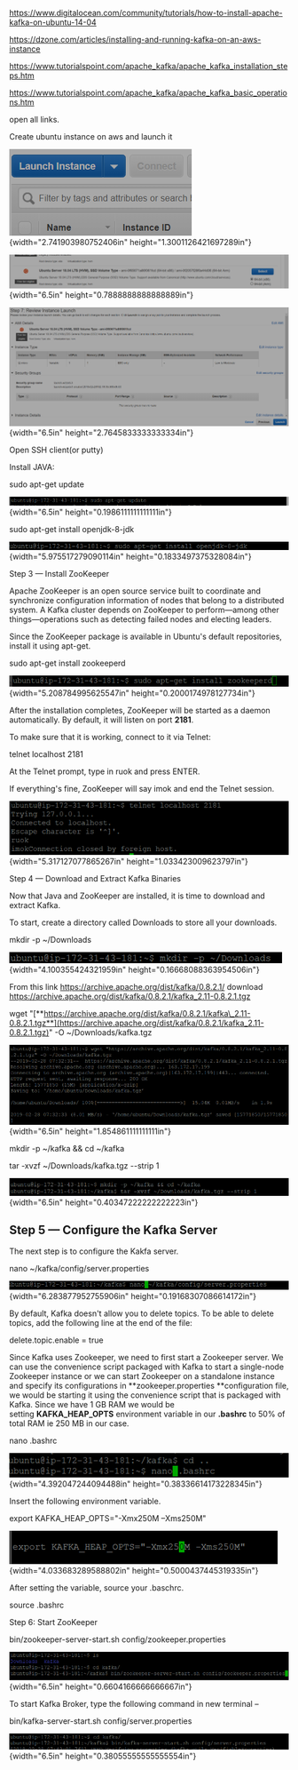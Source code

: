 <https://www.digitalocean.com/community/tutorials/how-to-install-apache-kafka-on-ubuntu-14-04>

<https://dzone.com/articles/installing-and-running-kafka-on-an-aws-instance>

<https://www.tutorialspoint.com/apache_kafka/apache_kafka_installation_steps.htm>

<https://www.tutorialspoint.com/apache_kafka/apache_kafka_basic_operations.htm>

open all links.

Create ubuntu instance on aws and launch it

![](media/image1.png){width="2.741903980752406in" height="1.3001126421697289in"}

![](media/image2.png){width="6.5in" height="0.7888888888888889in"}

![](media/image3.png){width="6.5in" height="2.7645833333333334in"}

Open SSH client(or putty)

Install JAVA:

sudo apt-get update

![](media/image4.png){width="6.5in" height="0.1986111111111111in"}

sudo apt-get install openjdk-8-jdk

![](media/image5.png){width="5.975517279090114in" height="0.1833497375328084in"}

Step 3 — Install ZooKeeper

Apache ZooKeeper is an open source service built to coordinate and
synchronize configuration information of nodes that belong to a
distributed system. A Kafka cluster depends on ZooKeeper to
perform—among other things—operations such as detecting failed nodes and
electing leaders.

Since the ZooKeeper package is available in Ubuntu's default
repositories, install it using apt-get.

sudo apt-get install zookeeperd

![](media/image6.png){width="5.208784995625547in" height="0.2000174978127734in"}

After the installation completes, ZooKeeper will be started as a daemon
automatically. By default, it will listen on port **2181**.

To make sure that it is working, connect to it via Telnet:

telnet localhost 2181

At the Telnet prompt, type in ruok and press ENTER.

If everything's fine, ZooKeeper will say imok and end the Telnet
session.

![](media/image7.png){width="5.317127077865267in"
height="1.033423009623797in"}

Step 4 — Download and Extract Kafka Binaries

Now that Java and ZooKeeper are installed, it is time to download and
extract Kafka.

To start, create a directory called Downloads to store all your
downloads.

mkdir -p \~/Downloads

![](media/image8.png){width="4.100355424321959in" height="0.16668088363954506in"}

From this link <https://archive.apache.org/dist/kafka/0.8.2.1/> download
<https://archive.apache.org/dist/kafka/0.8.2.1/kafka_2.11-0.8.2.1.tgz>

wget
"[**https://archive.apache.org/dist/kafka/0.8.2.1/kafka\_2.11-0.8.2.1.tgz**](https://archive.apache.org/dist/kafka/0.8.2.1/kafka_2.11-0.8.2.1.tgz)"
-O \~/Downloads/kafka.tgz

![](media/image9.png){width="6.5in" height="1.854861111111111in"}

mkdir -p \~/kafka && cd \~/kafka

tar -xvzf \~/Downloads/kafka.tgz --strip 1

![](media/image10.png){width="6.5in" height="0.40347222222222223in"}

Step 5 — Configure the Kafka Server
-----------------------------------

The next step is to configure the Kakfa server.

nano \~/kafka/config/server.properties

![](media/image11.png){width="6.283877952755906in"
height="0.19168307086614172in"}

By default, Kafka doesn't allow you to delete topics. To be able to
delete topics, add the following line at the end of the file:

delete.topic.enable = true

Since Kafka uses Zookeeper, we need to first start a Zookeeper server.
We can use the convenience script packaged with Kafka to start a
single-node Zookeeper instance or we can start Zookeeper on a standalone
instance and specify its configurations
in **zookeeper.properties **configuration file, we would be starting it
using the convenience script that is packaged with Kafka. Since we have
1 GB RAM we would be setting **KAFKA\_HEAP\_OPTS** environment variable
in our **.bashrc** to 50% of total RAM ie 250 MB in our case.

nano .bashrc

![](media/image12.png){width="4.392047244094488in"
height="0.38336614173228345in"}

Insert the following environment variable.

export KAFKA\_HEAP\_OPTS="-Xmx250M –Xms250M"

![](media/image13.png){width="4.033683289588802in" height="0.5000437445319335in"}

After setting the variable, source your .baschrc.

source .bashrc

Step 6: Start ZooKeeper

bin/zookeeper-server-start.sh config/zookeeper.properties

![](media/image14.png){width="6.5in" height="0.6604166666666667in"}

To start Kafka Broker, type the following command in new terminal –

bin/kafka-server-start.sh config/server.properties

![](media/image15.png){width="6.5in" height="0.38055555555555554in"}
